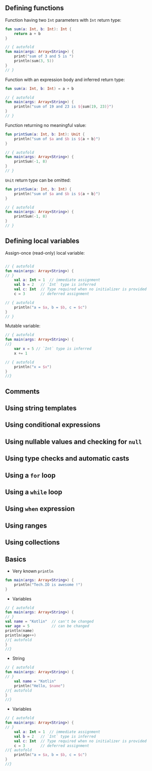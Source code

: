 
## Defining functions

Function having two `Int` parameters with `Int` return type:

``` kotlin runnable
fun sum(a: Int, b: Int): Int {
    return a + b
}

// { autofold
fun main(args: Array<String>) {
    print("sum of 3 and 5 is ")
    println(sum(3, 5))
}
// }
```

Function with an expression body and inferred return type:

``` kotlin runnable
fun sum(a: Int, b: Int) = a + b

// { autofold
fun main(args: Array<String>) {
    println("sum of 19 and 23 is ${sum(19, 23)}")
}
// }
```

Function returning no meaningful value:

``` kotlin runnable
fun printSum(a: Int, b: Int): Unit {
    println("sum of $a and $b is ${a + b}")
}

// { autofold
fun main(args: Array<String>) {
    printSum(-1, 8)
}
// }
```

`Unit` return type can be omitted:

``` kotlin runnable
fun printSum(a: Int, b: Int) {
    println("sum of $a and $b is ${a + b}")
}

// { autofold
fun main(args: Array<String>) {
    printSum(-1, 8)
}
// }
```

## Defining local variables

Assign-once (read-only) local variable:

``` kotlin runnable

// { autofold
fun main(args: Array<String>) {
// }
    val a: Int = 1  // immediate assignment
    val b = 2   // `Int` type is inferred
    val c: Int  // Type required when no initializer is provided
    c = 3       // deferred assignment

// { autofold
    println("a = $a, b = $b, c = $c")
}
// }
```

Mutable variable:

``` kotlin runnable
// { autofold
fun main(args: Array<String>) {
//}
    var x = 5 // `Int` type is inferred
    x += 1

// { autofold
    println("x = $x")
}
//}
```

## Comments
## Using string templates
## Using conditional expressions
## Using nullable values and checking for `null`
## Using type checks and automatic casts
## Using a `for` loop
## Using a `while` loop
## Using `when` expression
## Using ranges
## Using collections

## Basics

- Very known `println`
```kotlin runnable
fun main(args: Array<String>) {
    println("Tech.IO is awesome !")
}
```

- Variables
```kotlin runnable
// { autofold
fun main(args: Array<String>) {
// }
val name = "Kotlin"  // can't be changed
var age = 5          // can be changed
println(name)
println(age++)
//{ autofold
}
//}
```

- String
```kotlin runnable
// { autofold
fun main(args: Array<String>) {
// }
    val name = "Kotlin"
    println("Hello, $name")
//{ autofold
}
//}
```

- Variables
``` kotlin runnable
// { autofold
fun main(args: Array<String>) {
// }
    val a: Int = 1  // immediate assignment
    val b = 2   // `Int` type is inferred
    val c: Int  // Type required when no initializer is provided
    c = 3       // deferred assignment
//{ autofold
    println("a = $a, b = $b, c = $c")
}
//}
```
